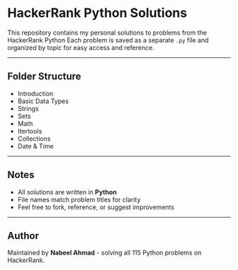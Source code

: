 # HackerRank Python Solutions

This repository contains my personal solutions to problems from the HackerRank Python
Each problem is saved as a separate `.py` file and organized by topic for easy access and reference.

---

## Folder Structure

- Introduction
- Basic Data Types
- Strings
- Sets
- Math
- Itertools
- Collections
- Date & Time

---

## Notes

- All solutions are written in **Python**
- File names match problem titles for clarity
- Feel free to fork, reference, or suggest improvements

---

## Author

Maintained by **Nabeel Ahmad** - solving all 115 Python problems on HackerRank.
